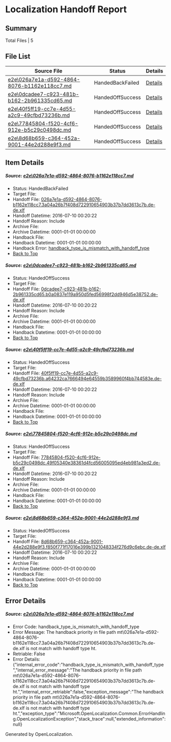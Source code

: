 # <a name='report-top'></a> Localization Handoff Report

## Summary
 Total Files | 5

## File List
 Source File | Status | Details 
 ----------- | ------ | ------- 
 [e2e\026a7e1a-d592-4864-8076-b1162e118cc7.md](https://github.com/OpenLocalizationTestOrg/oltest/blob/36f41892af90ac1083cec24a6bc41a02a6bb6fa4/e2e/026a7e1a-d592-4864-8076-b1162e118cc7.md) | HandedBackFailed | [Details](#f7f5f3457e2bbf511d6d90743cbd3006ba85ba7c1)
 [e2e\0dcadee7-c923-481b-b162-2b961335cd65.md](https://github.com/OpenLocalizationTestOrg/oltest/blob/40cefa3916c3b67d7c7f0440d46a0c3579d98a01/e2e/0dcadee7-c923-481b-b162-2b961335cd65.md) | HandedOffSuccess | [Details](#a6df28c18d0dba236ba96e4ec3cf44810fc134972)
 [e2e\40f5ff19-cc7e-4d55-a2c9-49cfbd73236b.md](https://github.com/OpenLocalizationTestOrg/oltest/blob/40cefa3916c3b67d7c7f0440d46a0c3579d98a01/e2e/40f5ff19-cc7e-4d55-a2c9-49cfbd73236b.md) | HandedOffSuccess | [Details](#faf2ad34dc772e74dd142c82cb842a1d025c9efd4)
 [e2e\77845804-f520-4cf6-912e-b5c29c0498dc.md](https://github.com/OpenLocalizationTestOrg/oltest/blob/3daeb03f5b34b74444cdcc60997f1e99914e998d/e2e/77845804-f520-4cf6-912e-b5c29c0498dc.md) | HandedOffSuccess | [Details](#4a386f10865bf576f5207a748d403f330872bc828)
 [e2e\8d68b659-c364-452a-9001-44e2d288e9f3.md](https://github.com/OpenLocalizationTestOrg/oltest/blob/42e8c8ef157a48dead26eaad3c894abbd798e536/e2e/8d68b659-c364-452a-9001-44e2d288e9f3.md) | HandedOffSuccess | [Details](#95879286ae4c5fbcef07160b0d19efb7c8cfd07f9)

## Item Details
##### <a name='f7f5f3457e2bbf511d6d90743cbd3006ba85ba7c1'></a> Source: [e2e\026a7e1a-d592-4864-8076-b1162e118cc7.md](https://github.com/OpenLocalizationTestOrg/oltest/blob/36f41892af90ac1083cec24a6bc41a02a6bb6fa4/e2e/026a7e1a-d592-4864-8076-b1162e118cc7.md)
* Status: HandedBackFailed
* Target File: 
* Handoff File: [026a7e1a-d592-4864-8076-b1162e118cc7.3a04a26b7f408d722910654903b37b7dd3613c7b.de-de.xlf](https://github.com/OpenLocalizationTestOrg/olhandoff-e2e/blob/29fe76dd82557a03210707040fada518826bc21a/ol-handoff/OpenLocalizationTestOrg/oltest-dede-fly/ci/026a7e1a-d592-4864-8076-b1162e118cc7.3a04a26b7f408d722910654903b37b7dd3613c7b.de-de.xlf)
* Handoff Datetime: 2016-07-10 00:20:22
* Handoff Reason: Include
* Archive File: 
* Archive Datetime: 0001-01-01 00:00:00
* Handback File: 
* Handback Datetime: 0001-01-01 00:00:00
* Handback Error: [handback_type_is_mismatch_with_handoff_type](#f7f5f3457e2bbf511d6d90743cbd3006ba85ba7c1handback_type_is_mismatch_with_handoff_type)
* [Back to Top](#report-top)

##### <a name='a6df28c18d0dba236ba96e4ec3cf44810fc134972'></a> Source: [e2e\0dcadee7-c923-481b-b162-2b961335cd65.md](https://github.com/OpenLocalizationTestOrg/oltest/blob/40cefa3916c3b67d7c7f0440d46a0c3579d98a01/e2e/0dcadee7-c923-481b-b162-2b961335cd65.md)
* Status: HandedOffSuccess
* Target File: 
* Handoff File: [0dcadee7-c923-481b-b162-2b961335cd65.b0a0837e119a950d5fed56998f2dd946d5e38752.de-de.xlf](https://github.com/OpenLocalizationTestOrg/olhandoff-e2e/blob/29fe76dd82557a03210707040fada518826bc21a/ol-handoff/OpenLocalizationTestOrg/oltest-dede-fly/ci/0dcadee7-c923-481b-b162-2b961335cd65.b0a0837e119a950d5fed56998f2dd946d5e38752.de-de.xlf)
* Handoff Datetime: 2016-07-10 00:20:22
* Handoff Reason: Include
* Archive File: 
* Archive Datetime: 0001-01-01 00:00:00
* Handback File: 
* Handback Datetime: 0001-01-01 00:00:00
* [Back to Top](#report-top)

##### <a name='faf2ad34dc772e74dd142c82cb842a1d025c9efd4'></a> Source: [e2e\40f5ff19-cc7e-4d55-a2c9-49cfbd73236b.md](https://github.com/OpenLocalizationTestOrg/oltest/blob/40cefa3916c3b67d7c7f0440d46a0c3579d98a01/e2e/40f5ff19-cc7e-4d55-a2c9-49cfbd73236b.md)
* Status: HandedOffSuccess
* Target File: 
* Handoff File: [40f5ff19-cc7e-4d55-a2c9-49cfbd73236b.a64232ca7666494e64559b3589960f4bb744583e.de-de.xlf](https://github.com/OpenLocalizationTestOrg/olhandoff-e2e/blob/29fe76dd82557a03210707040fada518826bc21a/ol-handoff/OpenLocalizationTestOrg/oltest-dede-fly/ci/40f5ff19-cc7e-4d55-a2c9-49cfbd73236b.a64232ca7666494e64559b3589960f4bb744583e.de-de.xlf)
* Handoff Datetime: 2016-07-10 00:20:22
* Handoff Reason: Include
* Archive File: 
* Archive Datetime: 0001-01-01 00:00:00
* Handback File: 
* Handback Datetime: 0001-01-01 00:00:00
* [Back to Top](#report-top)

##### <a name='4a386f10865bf576f5207a748d403f330872bc828'></a> Source: [e2e\77845804-f520-4cf6-912e-b5c29c0498dc.md](https://github.com/OpenLocalizationTestOrg/oltest/blob/3daeb03f5b34b74444cdcc60997f1e99914e998d/e2e/77845804-f520-4cf6-912e-b5c29c0498dc.md)
* Status: HandedOffSuccess
* Target File: 
* Handoff File: [77845804-f520-4cf6-912e-b5c29c0498dc.49f05340e38361d4fcd56005095ed4eb981a3ed2.de-de.xlf](https://github.com/OpenLocalizationTestOrg/olhandoff-e2e/blob/29fe76dd82557a03210707040fada518826bc21a/ol-handoff/OpenLocalizationTestOrg/oltest-dede-fly/ci/77845804-f520-4cf6-912e-b5c29c0498dc.49f05340e38361d4fcd56005095ed4eb981a3ed2.de-de.xlf)
* Handoff Datetime: 2016-07-10 00:20:22
* Handoff Reason: Include
* Archive File: 
* Archive Datetime: 0001-01-01 00:00:00
* Handback File: 
* Handback Datetime: 0001-01-01 00:00:00
* [Back to Top](#report-top)

##### <a name='95879286ae4c5fbcef07160b0d19efb7c8cfd07f9'></a> Source: [e2e\8d68b659-c364-452a-9001-44e2d288e9f3.md](https://github.com/OpenLocalizationTestOrg/oltest/blob/42e8c8ef157a48dead26eaad3c894abbd798e536/e2e/8d68b659-c364-452a-9001-44e2d288e9f3.md)
* Status: HandedOffSuccess
* Target File: 
* Handoff File: [8d68b659-c364-452a-9001-44e2d288e9f3.f850f771f17016e399b1321048334f276d9c6ebc.de-de.xlf](https://github.com/OpenLocalizationTestOrg/olhandoff-e2e/blob/29fe76dd82557a03210707040fada518826bc21a/ol-handoff/OpenLocalizationTestOrg/oltest-dede-fly/ci/8d68b659-c364-452a-9001-44e2d288e9f3.f850f771f17016e399b1321048334f276d9c6ebc.de-de.xlf)
* Handoff Datetime: 2016-07-10 00:20:22
* Handoff Reason: Include
* Archive File: 
* Archive Datetime: 0001-01-01 00:00:00
* Handback File: 
* Handback Datetime: 0001-01-01 00:00:00
* [Back to Top](#report-top)


## Error Details
##### <a name='f7f5f3457e2bbf511d6d90743cbd3006ba85ba7c1handback_type_is_mismatch_with_handoff_type'></a> Source: [e2e\026a7e1a-d592-4864-8076-b1162e118cc7.md](#f7f5f3457e2bbf511d6d90743cbd3006ba85ba7c1)
* Error Code: handback_type_is_mismatch_with_handoff_type
* Error Message: The handback priority in file path mt\026a7e1a-d592-4864-8076-b1162e118cc7.3a04a26b7f408d722910654903b37b7dd3613c7b.de-de.xlf is not match with handoff type ht.
* Retriable: False
* Error Details: {"internal_error_code":"handback_type_is_mismatch_with_handoff_type","internal_error_message":"The handback priority in file path mt\\026a7e1a-d592-4864-8076-b1162e118cc7.3a04a26b7f408d722910654903b37b7dd3613c7b.de-de.xlf is not match with handoff type ht.","internal_error_retriable":false,"exception_message":"The handback priority in file path mt\\026a7e1a-d592-4864-8076-b1162e118cc7.3a04a26b7f408d722910654903b37b7dd3613c7b.de-de.xlf is not match with handoff type ht.","exception_type":"Microsoft.OpenLocalization.Common.ErrorHandling.OpenLocalizationException","stack_trace":null,"extended_information":null}


Generated by OpenLocalization.
